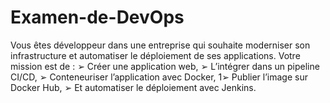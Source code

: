 # Examen-de-DevOps
Vous êtes développeur dans une entreprise qui souhaite moderniser son infrastructure et automatiser le déploiement de ses applications. Votre mission est de : ➢ Créer une application web, ➢ L’intégrer dans un pipeline CI/CD, ➢ Conteneuriser l’application avec Docker, 1➢ Publier l’image sur Docker Hub, ➢ Et automatiser le déploiement avec Jenkins. 
